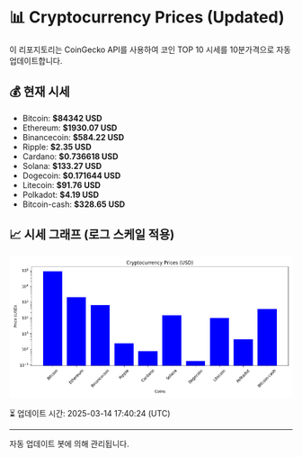 
# 📊 Cryptocurrency Prices (Updated)

이 리포지토리는 CoinGecko API를 사용하여 코인 TOP 10 시세를 10분가격으로 자동 업데이트합니다.

## 💰 현재 시세
- Bitcoin: **$84342 USD**
- Ethereum: **$1930.07 USD**
- Binancecoin: **$584.22 USD**
- Ripple: **$2.35 USD**
- Cardano: **$0.736618 USD**
- Solana: **$133.27 USD**
- Dogecoin: **$0.171644 USD**
- Litecoin: **$91.76 USD**
- Polkadot: **$4.19 USD**
- Bitcoin-cash: **$328.65 USD**

## 📈 시세 그래프 (로그 스케일 적용)
![Crypto Prices](crypto_prices.png)

⏳ 업데이트 시간: 2025-03-14 17:40:24 (UTC)

---
자동 업데이트 봇에 의해 관리됩니다.
